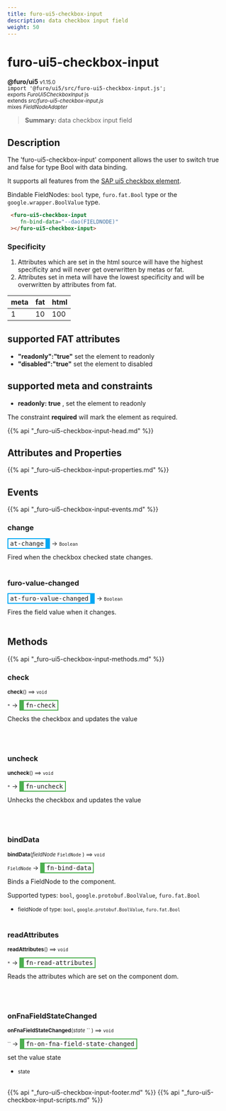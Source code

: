 ```yaml
---
title: furo-ui5-checkbox-input
description: data checkbox input field
weight: 50
---
```


# furo-ui5-checkbox-input
**@furo/ui5** <small>v1.15.0</small>
<br>`import '@furo/ui5/src/furo-ui5-checkbox-input.js';`<small>
<br>exports *FuroUi5CheckboxInput* js
<br>extends *src/furo-ui5-checkbox-input.js*
<br> mixes *FieldNodeAdapter*</small>

> **Summary:** data checkbox input field

## Description

The 'furo-ui5-checkbox-input' component allows the user to switch true and false for type Bool with data binding.

It supports all features from the [SAP ui5 checkbox element](https://sap.github.io/ui5-webcomponents/playground/components/CheckBox/).

Bindable FieldNodes: `bool` type, `furo.fat.Bool` type or the `google.wrapper.BoolValue`  type.

```html
 <furo-ui5-checkbox-input
    fn-bind-data="--dao(FIELDNODE)"
 ></furo-ui5-checkbox-input>
```

### Specificity
1. Attributes which are set in the html source will have the highest specificity and will never get overwritten by metas or fat.
2. Attributes set in meta will have the lowest specificity and will be overwritten by attributes from fat.

| meta 	| fat 	| html 	|
|------	|-----	|------	|
| 1    	| 10  	| 100  	|


## supported FAT attributes
 - **"readonly":"true"** set the element to readonly
 - **"disabled":"true"** set the element to disabled

## supported meta and constraints
- **readonly: true** , set the element to readonly

The constraint **required** will mark the element as required.

{{% api "_furo-ui5-checkbox-input-head.md" %}}

## Attributes and Properties
{{% api "_furo-ui5-checkbox-input-properties.md" %}}
























## Events
{{% api "_furo-ui5-checkbox-input-events.md" %}}

### **change**
<span  style="border-width:2px 10px 2px 2px; border-style: solid;border-color:  rgb(2, 168, 244);font-family:monospace; padding:2px 4px;">at-change</span>
→ <small>`Boolean`</small>

 Fired when the checkbox checked state changes.
<br><br>
### **furo-value-changed**
<span  style="border-width:2px 10px 2px 2px; border-style: solid;border-color:  rgb(2, 168, 244);font-family:monospace; padding:2px 4px;">at-furo-value-changed</span>
→ <small>`Boolean`</small>

Fires the field value when it changes.
<br><br>

## Methods
{{% api "_furo-ui5-checkbox-input-methods.md" %}}


### **check**
<small>**check**() ⟹ `void`</small>

<small>`*`</small> →
<span  style="border-width:2px 2px 2px 10px; border-style: solid;border-color:  rgb(76, 175, 80);font-family:monospace; padding:2px 4px;">fn-check</span>

Checks the checkbox and updates the value

<br><br>

### **uncheck**
<small>**uncheck**() ⟹ `void`</small>

<small>`*`</small> →
<span  style="border-width:2px 2px 2px 10px; border-style: solid;border-color:  rgb(76, 175, 80);font-family:monospace; padding:2px 4px;">fn-uncheck</span>

Unhecks the checkbox and updates the value

<br><br>

### **bindData**
<small>**bindData**(*fieldNode* `FieldNode` ) ⟹ `void`</small>

<small>`FieldNode` </small> →
<span  style="border-width:2px 2px 2px 10px; border-style: solid;border-color:  rgb(76, 175, 80);font-family:monospace; padding:2px 4px;">fn-bind-data</span>

Binds a FieldNode to the component.

Supported types: `bool`, `google.protobuf.BoolValue`, `furo.fat.Bool`

- <small>fieldNode of type: `bool`, `google.protobuf.BoolValue`, `furo.fat.Bool`</small>
<br><br>

### **readAttributes**
<small>**readAttributes**() ⟹ `void`</small>

<small>`*`</small> →
<span  style="border-width:2px 2px 2px 10px; border-style: solid;border-color:  rgb(76, 175, 80);font-family:monospace; padding:2px 4px;">fn-read-attributes</span>

Reads the attributes which are set on the component dom.

<br><br>





### **onFnaFieldStateChanged**
<small>**onFnaFieldStateChanged**(*state* `` ) ⟹ `void`</small>

<small>`` </small> →
<span  style="border-width:2px 2px 2px 10px; border-style: solid;border-color:  rgb(76, 175, 80);font-family:monospace; padding:2px 4px;">fn-on-fna-field-state-changed</span>

set the value state

- <small>state </small>
<br><br>

















{{% api "_furo-ui5-checkbox-input-footer.md" %}}
{{% api "_furo-ui5-checkbox-input-scripts.md" %}}
